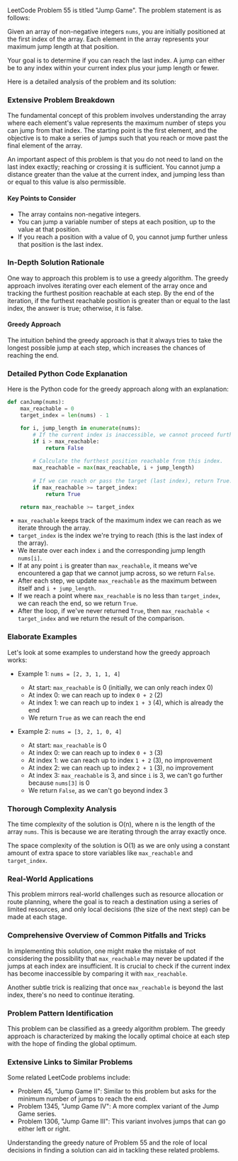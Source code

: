 LeetCode Problem 55 is titled "Jump Game". The problem statement is as follows:

Given an array of non-negative integers `nums`, you are initially positioned at the first index of the array. Each element in the array represents your maximum jump length at that position.

Your goal is to determine if you can reach the last index. A jump can either be to any index within your current index plus your jump length or fewer.

Here is a detailed analysis of the problem and its solution:

### Extensive Problem Breakdown
The fundamental concept of this problem involves understanding the array where each element's value represents the maximum number of steps you can jump from that index. The starting point is the first element, and the objective is to make a series of jumps such that you reach or move past the final element of the array.

An important aspect of this problem is that you do not need to land on the last index exactly; reaching or crossing it is sufficient. You cannot jump a distance greater than the value at the current index, and jumping less than or equal to this value is also permissible.

#### Key Points to Consider
- The array contains non-negative integers.
- You can jump a variable number of steps at each position, up to the value at that position.
- If you reach a position with a value of 0, you cannot jump further unless that position is the last index.

### In-Depth Solution Rationale
One way to approach this problem is to use a greedy algorithm. The greedy approach involves iterating over each element of the array once and tracking the furthest position reachable at each step. By the end of the iteration, if the furthest reachable position is greater than or equal to the last index, the answer is true; otherwise, it is false.

#### Greedy Approach
The intuition behind the greedy approach is that it always tries to take the longest possible jump at each step, which increases the chances of reaching the end.

### Detailed Python Code Explanation
Here is the Python code for the greedy approach along with an explanation:
```python
def canJump(nums):
    max_reachable = 0
    target_index = len(nums) - 1

    for i, jump_length in enumerate(nums):
        # If the current index is inaccessible, we cannot proceed further.
        if i > max_reachable:
            return False
        
        # Calculate the furthest position reachable from this index.
        max_reachable = max(max_reachable, i + jump_length)
        
        # If we can reach or pass the target (last index), return True.
        if max_reachable >= target_index:
            return True

    return max_reachable >= target_index
```

- `max_reachable` keeps track of the maximum index we can reach as we iterate through the array.
- `target_index` is the index we're trying to reach (this is the last index of the array).
- We iterate over each index `i` and the corresponding jump length `nums[i]`.
- If at any point `i` is greater than `max_reachable`, it means we've encountered a gap that we cannot jump across, so we return `False`.
- After each step, we update `max_reachable` as the maximum between itself and `i + jump_length`.
- If we reach a point where `max_reachable` is no less than `target_index`, we can reach the end, so we return `True`.
- After the loop, if we've never returned `True`, then `max_reachable < target_index` and we return the result of the comparison.

### Elaborate Examples
Let's look at some examples to understand how the greedy approach works:

- Example 1: `nums = [2, 3, 1, 1, 4]`
  - At start: `max_reachable` is 0 (initially, we can only reach index 0)
  - At index 0: we can reach up to index `0 + 2` (2)
  - At index 1: we can reach up to index `1 + 3` (4), which is already the end
  - We return `True` as we can reach the end

- Example 2: `nums = [3, 2, 1, 0, 4]`
  - At start: `max_reachable` is 0
  - At index 0: we can reach up to index `0 + 3` (3)
  - At index 1: we can reach up to index `1 + 2` (3), no improvement
  - At index 2: we can reach up to index `2 + 1` (3), no improvement
  - At index 3: `max_reachable` is 3, and since `i` is 3, we can't go further because `nums[3]` is 0
  - We return `False`, as we can't go beyond index 3

### Thorough Complexity Analysis
The time complexity of the solution is O(n), where n is the length of the array `nums`. This is because we are iterating through the array exactly once.

The space complexity of the solution is O(1) as we are only using a constant amount of extra space to store variables like `max_reachable` and `target_index`.

### Real-World Applications
This problem mirrors real-world challenges such as resource allocation or route planning, where the goal is to reach a destination using a series of limited resources, and only local decisions (the size of the next step) can be made at each stage.

### Comprehensive Overview of Common Pitfalls and Tricks
In implementing this solution, one might make the mistake of not considering the possibility that `max_reachable` may never be updated if the jumps at each index are insufficient. It is crucial to check if the current index has become inaccessible by comparing it with `max_reachable`.

Another subtle trick is realizing that once `max_reachable` is beyond the last index, there's no need to continue iterating.

### Problem Pattern Identification
This problem can be classified as a greedy algorithm problem. The greedy approach is characterized by making the locally optimal choice at each step with the hope of finding the global optimum.

### Extensive Links to Similar Problems
Some related LeetCode problems include:
- Problem 45, "Jump Game II": Similar to this problem but asks for the minimum number of jumps to reach the end.
- Problem 1345, "Jump Game IV": A more complex variant of the Jump Game series.
- Problem 1306, "Jump Game III": This variant involves jumps that can go either left or right.

Understanding the greedy nature of Problem 55 and the role of local decisions in finding a solution can aid in tackling these related problems.